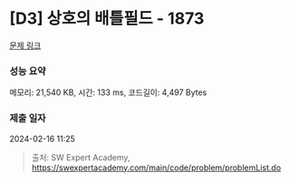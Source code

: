 # [D3] 상호의 배틀필드 - 1873 

[문제 링크](https://swexpertacademy.com/main/code/problem/problemDetail.do?contestProbId=AV5LyE7KD2ADFAXc) 

### 성능 요약

메모리: 21,540 KB, 시간: 133 ms, 코드길이: 4,497 Bytes

### 제출 일자

2024-02-16 11:25



> 출처: SW Expert Academy, https://swexpertacademy.com/main/code/problem/problemList.do